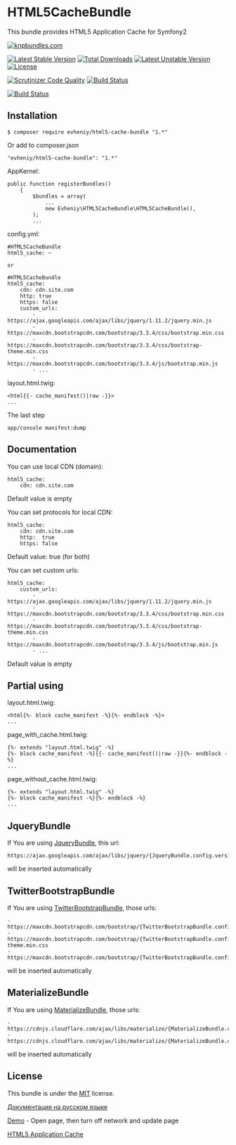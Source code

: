 HTML5CacheBundle
=================

This bundle provides HTML5 Application Cache for Symfony2

[![knpbundles.com](http://knpbundles.com/evheniy/HTML5CacheBundle/badge)](http://knpbundles.com/evheniy/HTML5CacheBundle)

[![Latest Stable Version](https://poser.pugx.org/evheniy/html5-cache-bundle/v/stable)](https://packagist.org/packages/evheniy/html5-cache-bundle) [![Total Downloads](https://poser.pugx.org/evheniy/html5-cache-bundle/downloads)](https://packagist.org/packages/evheniy/html5-cache-bundle) [![Latest Unstable Version](https://poser.pugx.org/evheniy/html5-cache-bundle/v/unstable)](https://packagist.org/packages/evheniy/html5-cache-bundle) [![License](https://poser.pugx.org/evheniy/html5-cache-bundle/license)](https://packagist.org/packages/evheniy/html5-cache-bundle)

[![Scrutinizer Code Quality](https://scrutinizer-ci.com/g/evheniy/HTML5CacheBundle/badges/quality-score.png?b=master)](https://scrutinizer-ci.com/g/evheniy/HTML5CacheBundle/?branch=master) [![Build Status](https://scrutinizer-ci.com/g/evheniy/HTML5CacheBundle/badges/build.png?b=master)](https://scrutinizer-ci.com/g/evheniy/HTML5CacheBundle/build-status/master)

[![Build Status](https://travis-ci.org/evheniy/HTML5CacheBundle.svg)](https://travis-ci.org/evheniy/HTML5CacheBundle)

Installation
------------

    $ composer require evheniy/html5-cache-bundle "1.*"

Or add to composer.json

    "evheniy/html5-cache-bundle": "1.*"

AppKernel:

    public function registerBundles()
        {
            $bundles = array(
                ...
                new Evheniy\HTML5CacheBundle\HTML5CacheBundle(),
            );
            ...

config.yml:

    #HTML5CacheBundle
    html5_cache: ~

    or

    #HTML5CacheBundle
    html5_cache:
        cdn: cdn.site.com
        http: true
        https: false
        custom_urls:
            - https://ajax.googleapis.com/ajax/libs/jquery/1.11.2/jquery.min.js
            - https://maxcdn.bootstrapcdn.com/bootstrap/3.3.4/css/bootstrap.min.css
            - https://maxcdn.bootstrapcdn.com/bootstrap/3.3.4/css/bootstrap-theme.min.css
            - https://maxcdn.bootstrapcdn.com/bootstrap/3.3.4/js/bootstrap.min.js
            - ...

layout.html.twig:

    <html{{- cache_manifest()|raw -}}>
    ...

The last step

    app/console manifest:dump

Documentation
-------------

You can use local CDN (domain):

    html5_cache:
        cdn: cdn.site.com

Default value is empty

You can set protocols for local CDN:

    html5_cache:
        cdn: cdn.site.com
        http:  true
        https: false

Default value: true (for both)

You can set custom urls:

    html5_cache:
        custom_urls:
            - https://ajax.googleapis.com/ajax/libs/jquery/1.11.2/jquery.min.js
            - https://maxcdn.bootstrapcdn.com/bootstrap/3.3.4/css/bootstrap.min.css
            - https://maxcdn.bootstrapcdn.com/bootstrap/3.3.4/css/bootstrap-theme.min.css
            - https://maxcdn.bootstrapcdn.com/bootstrap/3.3.4/js/bootstrap.min.js
            - ...

Default value is empty

Partial using
-------------

layout.html.twig:
   
    <html{%- block cache_manifest -%}{%- endblock -%}>
    ...
        
page_with_cache.html.twig:
    
    {%- extends "layout.html.twig" -%}
    {%- block cache_manifest -%}{{- cache_manifest()|raw -}}{%- endblock -%}
    ...
        
page_without_cache.html.twig:
    
    {%- extends "layout.html.twig" -%}
    {%- block cache_manifest -%}{%- endblock -%}
    ...


JqueryBundle
------------

If You are using [JqueryBundle][5], this url:

    https://ajax.googleapis.com/ajax/libs/jquery/{JqueryBundle.config.version}/jquery.min.js 

will be inserted automatically


TwitterBootstrapBundle
----------------------

If You are using [TwitterBootstrapBundle][6], those urls:

    - https://maxcdn.bootstrapcdn.com/bootstrap/{TwitterBootstrapBundle.config.version}/css/bootstrap.min.css
    - https://maxcdn.bootstrapcdn.com/bootstrap/{TwitterBootstrapBundle.config.version}/css/bootstrap-theme.min.css
    - https://maxcdn.bootstrapcdn.com/bootstrap/{TwitterBootstrapBundle.config.version}/js/bootstrap.min.js

will be inserted automatically

MaterializeBundle
----------------------

If You are using [MaterializeBundle][7], those urls:

    - https://cdnjs.cloudflare.com/ajax/libs/materialize/{MaterializeBundle.config.version}/css/materialize.min.css
    - https://cdnjs.cloudflare.com/ajax/libs/materialize/{MaterializeBundle.config.version}/js/materialize.min.js

will be inserted automatically

License
-------

This bundle is under the [MIT][3] license.

[Документация на русском языке][1]

[Demo][2] - Open page, then turn off network and update page

[HTML5 Application Cache][4]

[1]:  http://makedev.org/articles/symfony/bundles/html5_cache_bundle.html
[2]:  http://makedev.org/
[3]:  https://github.com/evheniy/HTML5CacheBundle/blob/master/Resources/meta/LICENSE
[4]:  http://www.w3schools.com/html/html5_app_cache.asp
[5]:  https://github.com/evheniy/JqueryBundle
[6]:  https://github.com/evheniy/TwitterBootstrapBundle
[7]:  https://github.com/evheniy/MaterializeBundle